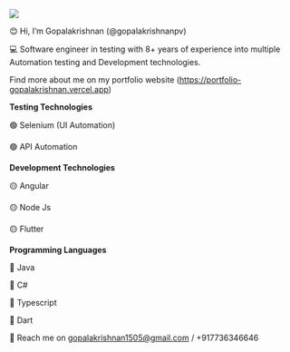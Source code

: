![](https://komarev.com/ghpvc/?username=gopalakrishnanpv)

😊 Hi, I’m Gopalakrishnan (@gopalakrishnanpv)

💻 Software engineer in testing with 8+ years of experience into multiple Automation testing and Development technologies.

Find more about me on my portfolio website (https://portfolio-gopalakrishnan.vercel.app)

**Testing Technologies**

  🟢 Selenium (UI Automation)
  
  🟢 API Automation
  
**Development Technologies**

  🟡 Angular
  
  🟡 Node Js
  
  🟡 Flutter
  
 **Programming Languages**
  
  🔵 Java 
  
  🔵 C#
  
  🔵 Typescript
  
  🔵 Dart
  
  
📢 Reach me on gopalakrishnan1505@gmail.com / +917736346646

<!---
gopalakrishnan-pv/gopalakrishnan-pv is a ✨ special ✨ repository because its `README.md` (this file) appears on your GitHub profile.
You can click the Preview link to take a look at your changes.
--->
